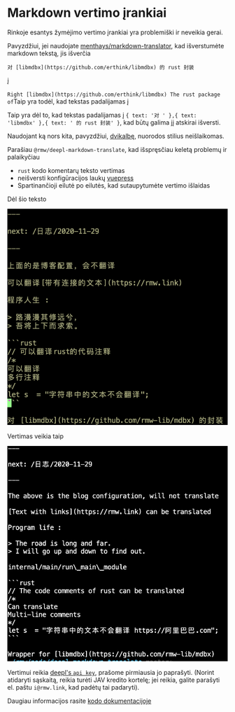 # Markdown vertimo įrankiai

Rinkoje esantys žymėjimo vertimo įrankiai yra problemiški ir neveikia gerai.

Pavyzdžiui, jei naudojate [menthays/markdown-translator](https://github.com/menthays/markdown-translator), kad išverstumėte markdown tekstą, jis išverčia

`对 [libmdbx](https://github.com/erthink/libmdbx) 的 rust 封装`

į

`Right [libmdbx](https://github.com/erthink/libmdbx) The rust package of`Taip yra todėl, kad tekstas padalijamas į

Taip yra dėl to, kad tekstas padalijamas į `{ text: '对 ' },{ text: 'libmdbx' },{ text: ' 的 rust 封装' }`, kad būtų galima jį atskirai išversti.

Naudojant ką nors kita, pavyzdžiui, [dvikalbę](https://github.com/zjp-CN/bilingual/issues/22), nuorodos stilius neišlaikomas.

Parašiau `@rmw/deepl-markdown-translate`, kad išspręsčiau keletą problemų ir palaikyčiau

* `rust` kodo komentarų teksto vertimas
* neišversti konfigūracijos laukų [vuepress](https://v2.vuepress.vuejs.org/zh/reference/default-theme/frontmatter.html#prev)
* Spartinančioji eilutė po eilutės, kad sutaupytumėte vertimo išlaidas

Dėl šio teksto

![](https://raw.githubusercontent.com/gcxfd/img/gh-pages/nc10t5.png)

Vertimas veikia taip

![](https://raw.githubusercontent.com/gcxfd/img/gh-pages/CytFEw.png)

Vertimui reikia [deepl's `api key`](https://www.deepl.com/pro-api), prašome pirmiausia jo paprašyti. (Norint atidaryti sąskaitą, reikia turėti JAV kredito kortelę; jei reikia, galite parašyti el. paštu `i@rmw.link`, kad padėtų tai padaryti).

Daugiau informacijos rasite [kodo dokumentacijoje](https://www.npmjs.com/package/@rmw/deepl-markdown-translate)